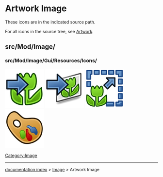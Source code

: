 # Artwork Image
These icons are in the indicated source path.

For all icons in the source tree, see [Artwork](Artwork.md).

## src/Mod/Image/

### src/Mod/Image/Gui/Resources/Icons/

 ![](images/Image-import.svg ) ![](images/Image-import-to-plane.svg ) ![](images/Image-scale.svg ) ![](images/ImageWorkbench.svg ) 

 

[Category:Image](Category:Image.md)

---
[documentation index](../README.md) > [Image](Category:Image.md) > Artwork Image
